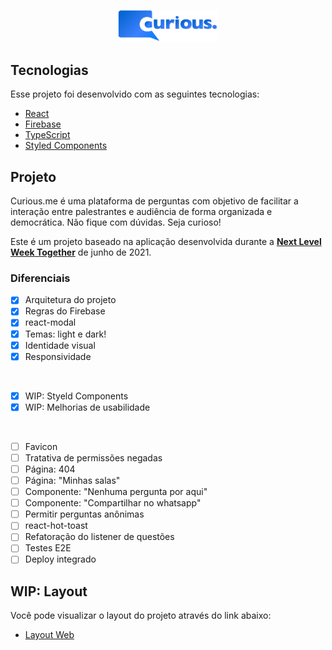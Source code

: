 <p align="center">
  <img alt="curious.me" src="./src/assets/images/logo.svg" width="160px">
</p>

## Tecnologias

Esse projeto foi desenvolvido com as seguintes tecnologias:

- [React](https://reactjs.org)
- [Firebase](https://firebase.google.com/)
- [TypeScript](https://www.typescriptlang.org/)
- [Styled Components](https://styled-components.com/)

## Projeto

Curious.me é uma plataforma de perguntas com objetivo de facilitar a interação entre palestrantes e audiência de forma organizada e democrática. Não fique com dúvidas. Seja curioso!

Este é um projeto baseado na aplicação desenvolvida durante a **[Next Level Week Together](https://nextlevelweek.com/)** de junho de 2021.

### Diferenciais

- [x] Arquitetura do projeto
- [x] Regras do Firebase
- [x] react-modal
- [x] Temas: light e dark!
- [x] Identidade visual
- [x] Responsividade

</br>

- [x] WIP: Styeld Components
- [x] WIP: Melhorias de usabilidade

</br>

- [ ] Favicon
- [ ] Tratativa de permissões negadas
- [ ] Página: 404
- [ ] Página: "Minhas salas"
- [ ] Componente: "Nenhuma pergunta por aqui"
- [ ] Componente: "Compartilhar no whatsapp"
- [ ] Permitir perguntas anônimas
- [ ] react-hot-toast
- [ ] Refatoração do listener de questões
- [ ] Testes E2E
- [ ] Deploy integrado

## WIP: Layout

Você pode visualizar o layout do projeto através do link abaixo:

- [Layout Web](https://www.figma.com/file/vCiIL9viu2A2ecMSmjF4Rn/curious.me?node-id=0%3A1)
